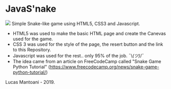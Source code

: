 # JavaS'nake

<img src="asset/cap.png"/>
Simple Snake-like game using HTML5, CSS3 and Javascript.

* HTML5 was used to make the basic HTML page and create the Canevas used for the game.
* CSS 3 was used for the style of the page, the resert button and the link to this Repository.
* Javascript was used for the rest.. only 95% of the job.  ¯\\_(ツ)_/¯
* The idea came from an article on FreeCodeCamp called "Snake Game Python Tutorial" (https://www.freecodecamp.org/news/snake-game-python-tutorial/)

 Lucas Mantoani - 2019.
